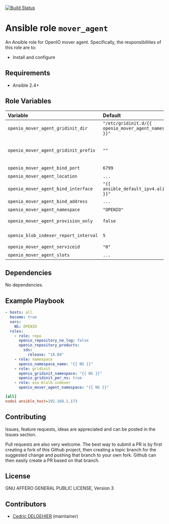 [![Build Status](https://travis-ci.org/open-io/ansible-role-openio-mover-agent.svg?branch=master)](https://travis-ci.org/open-io/ansible-role-openio-mover-agent)
# Ansible role `mover_agent`

An Ansible role for OpenIO mover agent. Specifically, the responsibilities of this role are to:

- Install and configure

## Requirements

- Ansible 2.4+

## Role Variables

| Variable   | Default | Comments (type)  |
| :---       | :---    | :---             |
| `openio_mover_agent_gridinit_dir` | `"/etc/gridinit.d/{{ openio_mover_agent_namespace }}"` | Path to copy the gridinit conf |
| `openio_mover_agent_gridinit_prefix` | `""` | Maybe set it to {{ openio_ecd_namespace }}- for old gridinit's style |
| `openio_mover_agent_bind_port` | `6799` | Bind on port |
| `openio_mover_agent_location` | `...` | Conscience location |
| `openio_mover_agent_bind_interface` | `"{{ ansible_default_ipv4.alias }}"` | Bind on interface |
| `openio_mover_agent_bind_address` | `...` | Bind on address |
| `openio_mover_agent_namespace` | `"OPENIO"` | Namespace |
| `openio_mover_agent_provision_only` | `false` | Provision only without restarting services |
| `openio_blob_indexer_report_interval` | `5` | Secondes to display progression |
| `openio_mover_agent_serviceid` | `"0"` | ID in gridinit |
| `openio_mover_agent_slots` | `...` | Slots for mover agent |

## Dependencies

No dependencies.

## Example Playbook

```yaml
- hosts: all
  become: true
  vars:
    NS: OPENIO
  roles:
    - role: repo
      openio_repository_no_log: false
      openio_repository_products:
        sds:
          release: "18.04"
    - role: namespace
      openio_namespace_name: "{{ NS }}"
    - role: gridinit
      openio_gridinit_namespace: "{{ NS }}"
      openio_gridinit_per_ns: true
    - role: oio-blolb-indexer
      openio_mover_agent_namespace: "{{ NS }}"

```


```ini
[all]
node1 ansible_host=192.168.1.173
```

## Contributing

Issues, feature requests, ideas are appreciated and can be posted in the Issues section.

Pull requests are also very welcome.
The best way to submit a PR is by first creating a fork of this Github project, then creating a topic branch for the suggested change and pushing that branch to your own fork.
Github can then easily create a PR based on that branch.

## License

GNU AFFERO GENERAL PUBLIC LICENSE, Version 3

## Contributors

- [Cedric DELGEHIER](https://github.com/cdelgehier) (maintainer)
